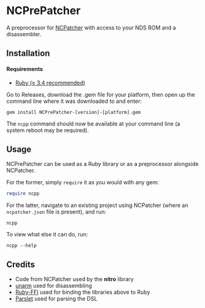 # NCPrePatcher

A preprocessor for [NCPatcher](https://github.com/TheGameratorT/NCPatcher) with access to your NDS ROM and a disassembler.

## Installation

#### Requirements

- [Ruby (≥ 3.4 recommended)](https://www.ruby-lang.org/en/news/2024/12/25/ruby-3-4-0-released/)

Go to Releases, download the .gem file for your platform, then open up the command line where it was downloaded to and enter:
```console
gem install NCPrePatcher-[version]-[platform].gem
```

The `ncpp` command should now be available at your command line (a system reboot may be required).

## Usage

NCPrePatcher can be used as a Ruby library or as a preprocessor alongside NCPatcher.

For the former, simply `require` it as you would with any gem:
```ruby
require ncpp
```

For the latter, navigate to an existing project using NCPatcher (where an `ncpatcher.json` file is present), and run:
```console
ncpp
```

To view what else it can do, run:
```console
ncpp --help
```

## Credits

- Code from NCPatcher used by the **nitro** library
- [unarm](https://github.com/AetiasHax/unarm) used for disassembling
- [Ruby-FFI](https://github.com/ffi/ffi) used for binding the libraries above to Ruby
- [Parslet](https://github.com/kschiess/parslet) used for parsing the DSL